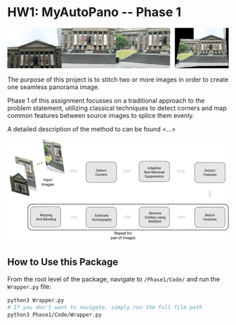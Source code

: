 # HW1: MyAutoPano -- Phase 1

![Example showcasing how the algorithm merges the three left images into the rightmost one.](/assets/myautopano-cover.png)

The purpose of this project is to stitch two or more images in order to create one seamless panorama image.

Phase 1 of this assignment focusses on a traditional approach to the problem statement, utilizing classical techniques to detect corners and map common features between source images to splice them evenly.

A detailed description of the method to can be found <...>
<!-- TODO: Add wiki links and report once finished. -->

![System architecture diagram for the traditional approach.](/assets/myautopano-traditional.png)

## How to Use this Package

From the root level of the package, navigate to `/Phase1/Code/` and run the `Wrapper.py` file:

```sh
python3 Wrapper.py
# If you don't want to navigate, simply run the full file path
python3 Phase1/Code/Wrapper.py
```
